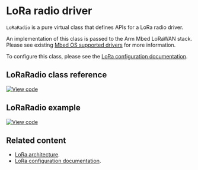 <h1 id="loraradio">LoRa radio driver</h1>

`LoRaRadio` is a pure virtual class that defines APIs for a LoRa radio driver.

An implementation of this class is passed to the Arm Mbed LoRaWAN stack. Please see existing [Mbed OS supported drivers](https://github.com/ARMmbed/mbed-semtech-lora-rf-drivers) for more information.

To configure this class, please see the [LoRa configuration documentation](../apis/lorawan-configuration.html).

## LoRaRadio class reference

[![View code](https://www.mbed.com/embed/?type=library)](https://os.mbed.com/docs/mbed-os/v6.0/mbed-os-api-doxy/class_lo_ra_radio.html)

## LoRaRadio example

[![View code](https://www.mbed.com/embed/?url=https://github.com/ARMmbed/mbed-os-example-lorawan)](https://github.com/ARMmbed/mbed-os-example-lorawan/blob/mbed-os-5.15/main.cpp)

## Related content

- [LoRa architecture](../apis/lora-tech.html).
- [LoRa configuration documentation](../apis/lorawan-configuration.html).
